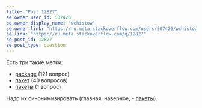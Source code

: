 ```yaml
---
title: "Post 12827"
se.owner.user_id: 507426
se.owner.display_name: "wchistow"
se.owner.link: "https://ru.meta.stackoverflow.com/users/507426/wchistow"
se.link: "https://ru.meta.stackoverflow.com/q/12827"
se.post_id: 12827
se.post_type: question
---
```

<p>Есть три такие метки:</p>
<ul>
<li><a href="https://ru.stackoverflow.com/questions/tagged/package" class="post-tag" title="показать вопросы с меткой [package]" aria-label="показать вопросы с меткой [package]" rel="tag" aria-labelledby="tag-package-tooltip-container">package</a> (121 вопрос)</li>
<li><a href="https://ru.stackoverflow.com/questions/tagged/%d0%bf%d0%b0%d0%ba%d0%b5%d1%82" class="post-tag" title="показать вопросы с меткой [пакет]" aria-label="показать вопросы с меткой [пакет]" rel="tag" aria-labelledby="tag-пакет-tooltip-container">пакет</a> (40 вопросов)</li>
<li><a href="https://ru.stackoverflow.com/questions/tagged/%d0%bf%d0%b0%d0%ba%d0%b5%d1%82%d1%8b" class="post-tag" title="показать вопросы с меткой [пакеты]" aria-label="показать вопросы с меткой [пакеты]" rel="tag" aria-labelledby="tag-пакеты-tooltip-container">пакеты</a> (1 вопрос)</li>
</ul>
<p>Надо их синонимизировать (главная, наверное, - <a href="https://ru.stackoverflow.com/questions/tagged/%d0%bf%d0%b0%d0%ba%d0%b5%d1%82%d1%8b" class="post-tag" title="показать вопросы с меткой [пакеты]" aria-label="показать вопросы с меткой [пакеты]" rel="tag" aria-labelledby="tag-пакеты-tooltip-container">пакеты</a>).</p>
